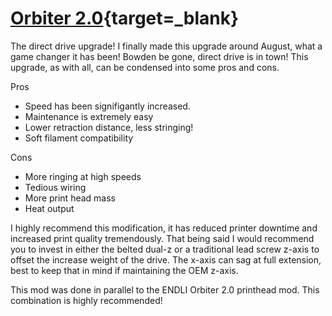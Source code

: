 # [Orbiter 2.0](https://amzn.to/48cMzUh){target=_blank}

The direct drive upgrade! I finally made this upgrade around August, what a game changer it has been! Bowden be gone, direct drive is in town! This upgrade, as with all, can be condensed into some pros and cons. 

Pros

* Speed has been signifigantly increased.
* Maintenance is extremely easy
* Lower retraction distance, less stringing!
* Soft filament compatibility

Cons

* More ringing at high speeds
* Tedious wiring
* More print head mass
* Heat output

I highly recommend this modification, it has reduced printer downtime and increased print quality tremendously. That being said I would recommend you to invest in either the belted dual-z or a traditional lead screw z-axis to offset the increase weight of the drive. The x-axis can sag at full extension, best to keep that in mind if maintaining the OEM z-axis.

This mod was done in parallel to the ENDLI Orbiter 2.0 printhead mod. This combination is highly recommended!